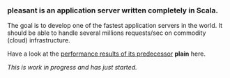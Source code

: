 ### **pleasant** is an application server written completely in Scala. 

The goal is to develop one of the fastest application servers in the world. 
It should be able to handle several millions requests/sec on commodity (cloud) infrastructure.

Have a look at the [performance results of its predecessor](http://www.techempower.com/benchmarks/#section=data-r9&hw=peak&test=plaintext) **plain** here.

*This is work in progress and has just started.*

